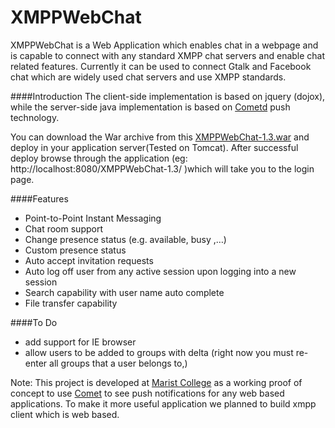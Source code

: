 XMPPWebChat
===========

XMPPWebChat is a Web Application which enables chat in a webpage and is capable to connect with any standard XMPP chat servers and enable chat related features. Currently it can be used to connect Gtalk and Facebook chat which are widely used chat servers and use XMPP standards.

####Introduction
The client-side implementation is based on jquery (dojox), while the server-side java implementation is based on [Cometd](http://cometd.org/) push technology. 


You can download the War archive from this [XMPPWebChat-1.3.war](https://drive.google.com/file/d/0BwHJeilltye8SmJHX1h5U3RoMUU/edit?usp=sharing)  and deploy in your application server(Tested on Tomcat). After successful deploy browse through the application (eg: http://localhost:8080/XMPPWebChat-1.3/ )which will take you to the login page.


####Features 
  * Point-to-Point Instant Messaging
  * Chat room support
  * Change presence status (e.g. available, busy ,…)
  * Custom presence status
  * Auto accept invitation requests
  * Auto log off user from any active session upon logging into a new session
  * Search capability with user name auto complete
  * File transfer capability


####To Do
  * add support for IE browser
  * allow users to be added to groups with delta (right now you must re-enter all groups that a user belongs to,)
 

Note: This project is developed at [Marist College](http://marist.edu) as a working proof of concept to use [Comet](http://en.wikipedia.org/wiki/Comet_%28programming%29) to see push notifications for any web based applications. To make it more useful application we planned to build xmpp client which is web based. 

